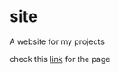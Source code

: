 # site
A website for my projects


check this [link](http://dhananjaih.github.io/site/) for the page
